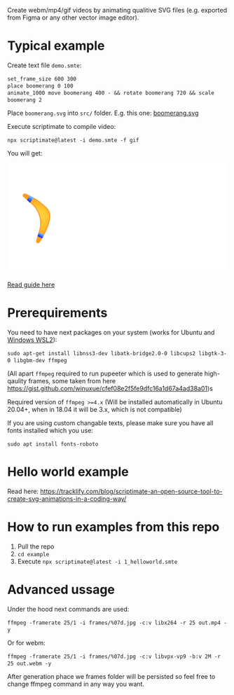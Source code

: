 Create webm/mp4/gif videos by animating qualitive SVG files (e.g. exported from Figma or any other vector image editor).


# Typical example


Create text file `demo.smte`:

```
set_frame_size 600 300
place boomerang 0 100
animate_1000 move boomerang 400 - && rotate boomerang 720 && scale boomerang 2
```

Place `boomerang.svg` into `src/` folder. E.g. this one: [boomerang.svg](./examples/src/boomerang.svg)

Execute scriptimate to compile video:

```
npx scriptimate@latest -i demo.smte -f gif
```

You will get:

![](./examples/3_parallel_animations.gif)

[Read guide here](https://tracklify.com/blog/scriptimate-an-open-source-tool-to-create-svg-animations-in-a-coding-way/)

# Prerequirements 

You need to have next packages on your system (works for Ubuntu and [Windows WSL2](https://hinty.io/devforth/how-to-install-wsl-2-best-way-to-run-real-linux-on-windows/)):

```
sudo apt-get install libnss3-dev libatk-bridge2.0-0 libcups2 libgtk-3-0 libgbm-dev ffmpeg
```

(All apart `ffmpeg` required to run pupeeter which is used to generate high-qaulity frames, some taken from here https://gist.github.com/winuxue/cfef08e2f5fe9dfc16a1d67a4ad38a01)s

Required version of `ffmpeg >=4.x` (Will be installed automatically in Ubuntu 20.04+, when in 18.04 it will be 3.x, which is not compatible)

If you are using custom changable texts, please make sure you have all fonts installed which you use:

```
sudo apt install fonts-roboto
```

# Hello world example

Read here: https://tracklify.com/blog/scriptimate-an-open-source-tool-to-create-svg-animations-in-a-coding-way/

# How to run examples from this repo

1. Pull the repo
2. `cd example`
3. Execute `npx scriptimate@latest -i 1_helloworld.smte`


# Advanced ussage

Under the hood next commands are used:

```
ffmpeg -framerate 25/1 -i frames/%07d.jpg -c:v libx264 -r 25 out.mp4 -y
```

Or for webm:

```
ffmpeg -framerate 25/1 -i frames/%07d.jpg -c:v libvpx-vp9 -b:v 2M -r 25 out.webm -y
```

After generation phace we frames folder will be persisted so feel free to change ffmpeg command in any way you want.
